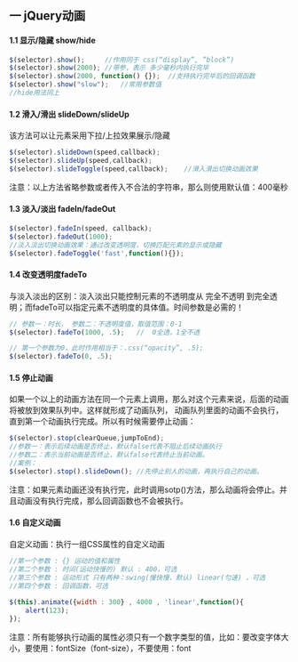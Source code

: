 ## 一 jQuery动画
#### 1.1 显示/隐藏 show/hide
```javascript
$(selector).show();     //作用同于 css(“display”, ”block”)
$(selector).show(2000);	//带参，表示 多少毫秒内执行完毕
$(selector).show(2000, function() {});  //支持执行完毕后的回调函数
$(selector).show("slow");   //常用参数值
//hide用法同上
```
#### 1.2 滑入/滑出 slideDown/slideUp
该方法可以让元素采用下拉/上拉效果展示/隐藏
```javascript
$(selector).slideDown(speed,callback);
$(selector).slideUp(speed,callback);
$(selector).slideToggle(speed,callback);    //滑入滑出切换动画效果
```
注意：以上方法省略参数或者传入不合法的字符串，那么则使用默认值：400毫秒
#### 1.3 淡入/淡出 fadeIn/fadeOut
```javascript
$(selector).fadeIn(speed, callback);
$(selector).fadeOut(1000);
//淡入淡出切换动画效果：通过改变透明度，切换匹配元素的显示或隐藏
$(selector).fadeToggle('fast',function(){});
```
#### 1.4 改变透明度fadeTo
与淡入淡出的区别：淡入淡出只能控制元素的不透明度从 完全不透明 到完全透明；而fadeTo可以指定元素不透明度的具体值。时间参数是必需的！
```javascript
// 参数一：时长， 参数二：不透明度值，取值范围：0-1
$(selector).fadeTo(1000, .5);   //  0全透，1全不透

// 第一个参数为0，此时作用相当于：.css(“opacity”, .5);
$(selector).fadeTo(0, .5);

```
#### 1.5 停止动画
如果一个以上的动画方法在同一个元素上调用，那么对这个元素来说，后面的动画将被放到效果队列中。这样就形成了动画队列， 动画队列里面的动画不会执行，直到第一个动画执行完成。所以有时候需要停止动画：
```javascript
$(selector).stop(clearQueue,jumpToEnd);
//参数一：表示后续动画是否终止，默认false代表不阻止后续动画执行
//参数二：表示当前动画是否终止，默认false代表终止当前动画。
//案例：
$(selector).stop().slideDown();	//先停止别人的动画，再执行自己的动画。
```
注意：如果元素动画还没有执行完，此时调用sotp()方法，那么动画将会停止。并且动画没有执行完成，那么回调函数也不会被执行。
#### 1.6 自定义动画
自定义动画：执行一组CSS属性的自定义动画
```javascript
//第一个参数 : {} 运动的值和属性
//第二个参数 : 时间(运动快慢的) 默认 : 400，可选
//第三个参数 : 运动形式 只有两种：swing(慢快慢，默认) linear(匀速) ，可选
//第四个参数 : 回调函数，可选
        
$(this).animate({width : 300} , 4000 , 'linear',function(){
    alert(123);
});
```
注意：所有能够执行动画的属性必须只有一个数字类型的值，比如：要改变字体大小，要使用：fontSize（font-size），不要使用：font
